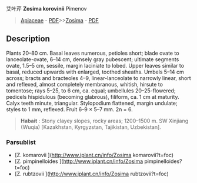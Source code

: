 艾叶芹 **Zosima korovinii** Pimenov

> [Apiaceae](http://www.iplant.cn/info/Apiaceae?t=foc) - [PDF](http://www.iplant.cn/foc/pdf/Apiaceae.pdf)>>[Zosima](http://www.iplant.cn/info/Zosima?t=foc) - [PDF](http://www.iplant.cn/foc/pdf/Zosima.pdf)

## Description

Plants 20–80 cm. Basal leaves numerous, petioles short; blade ovate to lanceolate-ovate, 6–14 cm, densely gray pubescent; ultimate segments ovate, 1.5–5 cm, sessile, margin laciniate to lobed. Upper leaves similar to basal, reduced upwards with enlarged, toothed sheaths. Umbels 5–14 cm across; bracts and bracteoles 4–9, linear-lanceolate to narrowly linear, short and reflexed, almost completely membranous, whitish, hirsute to tomentose; rays 5–25, to 6 cm, ca. equal; umbellules 20–25-flowered; pedicels hispidulous (becoming glabrous), filiform, ca. 1 cm at maturity. Calyx teeth minute, triangular. Stylopodium flattened, margin undulate; styles to 1 mm, reflexed. Fruit 6–9 × 5–7 mm. 2n = 6.


> **Habait** : 
> Stony clayey slopes, rocky areas; 1200–1500 m. SW Xinjiang (Wuqia) [Kazakhstan, Kyrgyzstan, Tajikistan, Uzbekistan].



### Parsublist

* [Z.  komarovii  ](http://www.iplant.cn/info/Zosima komarovii?t=foc)
* [Z.  pimpinelloides  ](http://www.iplant.cn/info/Zosima pimpinelloides?t=foc)
* [Z.  rubtzovii  ](http://www.iplant.cn/info/Zosima rubtzovii?t=foc)
